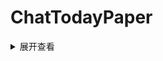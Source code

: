 # ChatTodayPaper

<details>
<summary>展开查看</summary>

System.out.println("Hello to see U!");

</details>
